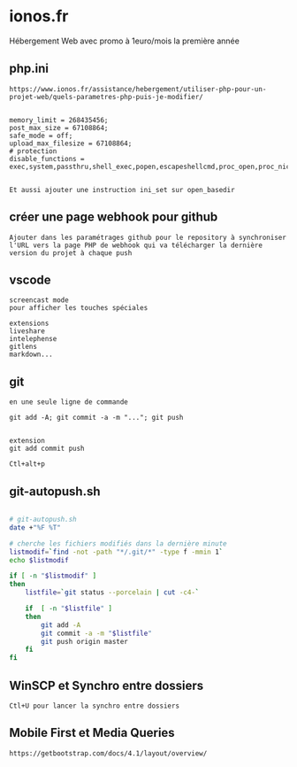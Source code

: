 # ionos.fr 

Hébergement Web avec promo à 1euro/mois la première année

## php.ini


    https://www.ionos.fr/assistance/hebergement/utiliser-php-pour-un-projet-web/quels-parametres-php-puis-je-modifier/


    memory_limit = 268435456;
    post_max_size = 67108864;
    safe_mode = off;
    upload_max_filesize = 67108864;
    # protection
    disable_functions = exec,system,passthru,shell_exec,popen,escapeshellcmd,proc_open,proc_nice,ini_restore;


    Et aussi ajouter une instruction ini_set sur open_basedir


## créer une page webhook pour github

    Ajouter dans les paramétrages github pour le repository à synchroniser
    l'URL vers la page PHP de webhook qui va télécharger la dernière version du projet à chaque push


## vscode


    screencast mode
    pour afficher les touches spéciales

    extensions
    liveshare
    intelephense
    gitlens
    markdown...

## git 

    en une seule ligne de commande

    git add -A; git commit -a -m "..."; git push


    extension 
    git add commit push

    Ctl+alt+p

## git-autopush.sh

```bash

# git-autopush.sh
date +"%F %T"

# cherche les fichiers modifiés dans la dernière minute
listmodif=`find -not -path "*/.git/*" -type f -mmin 1`
echo $listmodif

if [ -n "$listmodif" ]
then
    listfile=`git status --porcelain | cut -c4-`

    if  [ -n "$listfile" ]
    then
        git add -A 
        git commit -a -m "$listfile"
        git push origin master
    fi
fi

```

## WinSCP et Synchro entre dossiers

    Ctl+U pour lancer la synchro entre dossiers


## Mobile First et Media Queries


    https://getbootstrap.com/docs/4.1/layout/overview/

